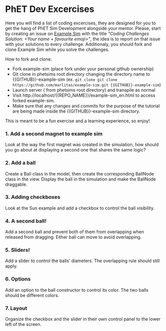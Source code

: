 # PhET Dev Excercises

Here you will find a list of coding excercises, they are designed for you to get the hang of PhET Sim Development alongside your mentor. Please, start by creating an issue on [Example Sim](https://github.com/phetsims/example-sim) with the title *"Coding Challenges Solution: \<Your name + favourite emoji\>"*, the idea is to report on that issue with your solutions to every challenge. Additionaly, you should fork and clone Example Sim while you solve the challenges.

How to fork and clone:
- Fork example-sim (place fork under your personal github ownership)
- Git clone in phetsims root directory changing the directory name to {{GITHUB}}-example-sim (ex. `git clone git clone https://github.com/marlitas/example-sim.git {{GITHUB}}-example-sim`)
- Launch server ( from phetsims root directory) and transpile as normal
- Visit http://localhost/{{REPO_NAME}}/example-sim_en.html to access forked example-sim. 
- Make sure that any changes and commits for the purpose of the tutorial are being made inside the {{GITHUB}}-example-sim directory. 

This is meant to be a fun exercise and a learning experience, so enjoy!

### 1. Add a second magnet to example sim
Look at the way the first magnet was created in the simulation, how should you go about at displaying a second one that shares the same logic?
### 2. Add a ball
Create a Ball class in the model, then create the corresponding BallNode class in the view. Display the ball in the simulation and make the BallNode draggable.
### 3. Adding checkboxes
Look at the Sun example and add a checkbox to control the ball visibility.
### 4. A second ball!
Add a second ball and prevent both of them from overlapping when released from dragging. Either ball can move to avoid overlapping.
### 5. Sliders!
Add a slider to control the balls’ diameters. The overlapping rule should still apply.
### 6. Options
Add an option to the ball constructor to control its color. The two balls should be different colors.
### 7. Layout
Organize the checkbox and the slider in their own control panel to the lower left of the screen.
